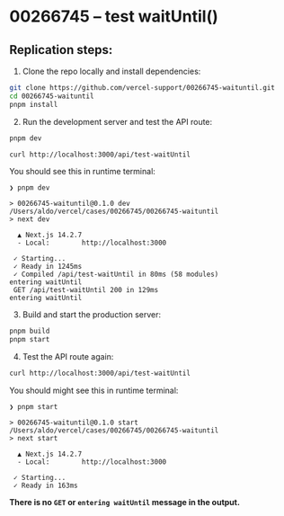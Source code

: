 # 00266745 – test waitUntil()

## Replication steps:

1. Clone the repo locally and install dependencies:

```bash
git clone https://github.com/vercel-support/00266745-waituntil.git
cd 00266745-waituntil
pnpm install
```

2. Run the development server and test the API route:

```bash
pnpm dev
```

```bash
curl http://localhost:3000/api/test-waitUntil
```

You should see this in runtime terminal:

```
❯ pnpm dev

> 00266745-waituntil@0.1.0 dev /Users/aldo/vercel/cases/00266745/00266745-waituntil
> next dev

  ▲ Next.js 14.2.7
  - Local:        http://localhost:3000

 ✓ Starting...
 ✓ Ready in 1245ms
 ✓ Compiled /api/test-waitUntil in 80ms (58 modules)
entering waitUntil
 GET /api/test-waitUntil 200 in 129ms
entering waitUntil
```

3. Build and start the production server:

```bash
pnpm build
pnpm start
```

4. Test the API route again:

```bash
curl http://localhost:3000/api/test-waitUntil
```

You should might see this in runtime terminal:

```
❯ pnpm start

> 00266745-waituntil@0.1.0 start /Users/aldo/vercel/cases/00266745/00266745-waituntil
> next start

  ▲ Next.js 14.2.7
  - Local:        http://localhost:3000

 ✓ Starting...
 ✓ Ready in 163ms
```

**There is no `GET` or `entering waitUntil` message in the output.**
